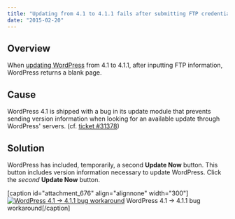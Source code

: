 ```yaml
---
title: "Updating from 4.1 to 4.1.1 fails after submitting FTP credentials - returns blank page"
date: "2015-02-20"
---
```


## Overview

When [updating WordPress](https://kb.apnscp.com/wordpress/updating-wordpress/) from 4.1 to 4.1.1, after inputting FTP information, WordPress returns a blank page.

## Cause

WordPress 4.1 is shipped with a bug in its update module that prevents sending version information when looking for an available update through WordPress' servers. (cf. [ticket #31378](https://core.trac.wordpress.org/ticket/31378))

## Solution

WordPress has included, temporarily, a second **Update Now** button. This button includes version information necessary to update WordPress. Click the _second_ **Update Now** button.

\[caption id="attachment\_676" align="alignnone" width="300"\][![WordPress 4.1 -> 4.1.1 bug workaround](https://kb.apnscp.com/wp-content/uploads/2015/02/wordpress-second-update-now-btn-300x71.png)](https://kb.apnscp.com/wp-content/uploads/2015/02/wordpress-second-update-now-btn.png) WordPress 4.1 -> 4.1.1 bug workaround\[/caption\]
